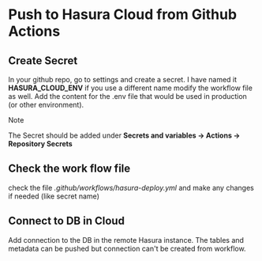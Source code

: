 # Push to Hasura Cloud from Github Actions

## Create Secret
In your github repo, go to settings and create a secret. I have named it **HASURA_CLOUD_ENV** if you use a different name modify the workflow file as well. Add the content for the .env file that would be used in production (or other environment).

> [!NOTE]  
> The Secret should be added under **Secrets and variables -> Actions -> Repository Secrets**

## Check the work flow file
check the file *.github/workflows/hasura-deploy.yml* and make any changes if needed (like secret name)

## Connect to DB in Cloud
Add connection to the DB in the remote Hasura instance. The tables and metadata can be pushed but connection can't be created from workflow.
